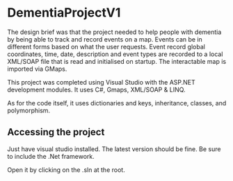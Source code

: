 # DementiaProjectV1
The design brief was that the project needed to help people with dementia by being able to track and record events on a map. Events can be in different forms based on what the user requests.
Event record global coordinates, time, date, description and event types are recorded to a local XML/SOAP file that is read and initialised on startup. The interactable map is imported via GMaps.

This project was completed using Visual Studio with the ASP.NET development modules.
It uses C#, Gmaps, XML/SOAP & LINQ.

As for the code itself, it uses dictionaries and keys, inheritance, classes, and polymorphism.

## Accessing the project
Just have visual studio installed. The latest version should be fine. Be sure to include the .Net framework.

Open it by clicking on the .sln at the root.
